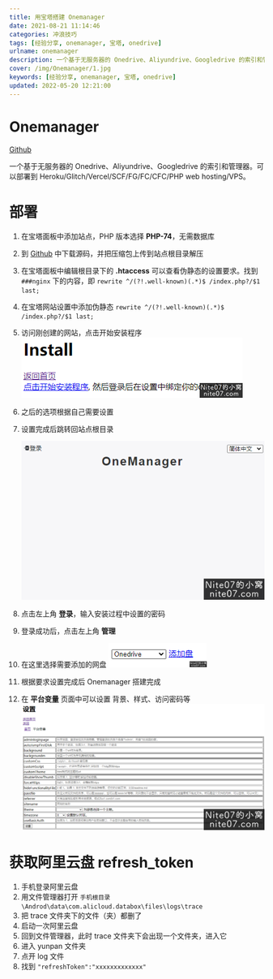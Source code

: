 ```yaml
---
title: 用宝塔搭建 Onemanager
date: 2021-08-21 11:14:46
categories: 冲浪技巧
tags: [经验分享, onemanager, 宝塔, onedrive]
urlname: onemanager
description: 一个基于无服务器的 Onedrive、Aliyundrive、Googledrive 的索引和管理器。可以部署到 Heroku/Glitch/Vercel/SCF/FG/FC/CFC/PHP web hosting/VPS。
cover: /img/Onemanager/1.jpg
keywords: [经验分享, onemanager, 宝塔, onedrive]
updated: 2022-05-20 12:21:00
---
```


# Onemanager

[Github](https://g.nite07.org/qkqpttgf/OneManager-php)

一个基于无服务器的 Onedrive、Aliyundrive、Googledrive 的索引和管理器。可以部署到 Heroku/Glitch/Vercel/SCF/FG/FC/CFC/PHP web hosting/VPS。

# 部署

1. 在宝塔面板中添加站点，PHP 版本选择 **PHP-74**，无需数据库

2. 到 [Github](https://g.nite07.org/qkqpttgf/OneManager-php) 中下载源码，并把压缩包上传到站点根目录解压

3. 在宝塔面板中编辑根目录下的 **.htaccess** 可以查看伪静态的设置要求。找到 `###nginx` 下的内容，即 `rewrite ^/(?!.well-known)(.*)$ /index.php?/$1 last;`

4. 在宝塔网站设置中添加伪静态 `rewrite ^/(?!.well-known)(.*)$ /index.php?/$1 last;`

5. 访问刚创建的网站，点击开始安装程序
   ![](/img/Onemanager/2.png)
6. 之后的选项根据自己需要设置

7. 设置完成后跳转回站点根目录

   ![](/img/Onemanager/3.png)

8. 点击左上角 **登录**，输入安装过程中设置的密码

9. 登录成功后，点击左上角 **管理**

10. 在这里选择需要添加的网盘
    ![](/img/Onemanager/4.png)

11. 根据要求设置完成后 Onemanager 搭建完成

12. 在 **平台变量** 页面中可以设置 背景、样式、访问密码等
    ![](/img/Onemanager/5.png)

# 获取阿里云盘 refresh_token

1. 手机登录阿里云盘
2. 用文件管理器打开 `手机根目录\Androd\data\com.alicloud.databox\files\logs\trace`
3. 把 trace 文件夹下的文件（夹）都删了
4. 启动一次阿里云盘
5. 回到文件管理器，此时 trace 文件夹下会出现一个文件夹，进入它
6. 进入 yunpan 文件夹
7. 点开 log 文件
8. 找到 `"refreshToken":"xxxxxxxxxxxxx"`
